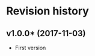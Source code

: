 Revision history
=================================


v1.0.0* (2017-11-03)
---------------------------------

* First version
